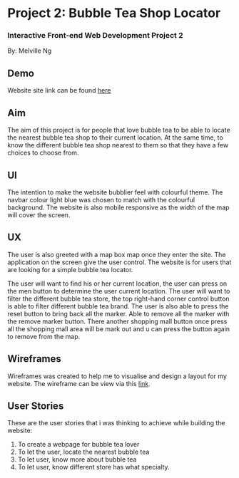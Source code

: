 # Project 2: Bubble Tea Shop Locator #

### Interactive Front-end Web Development Project 2 ###
By: Melville Ng

## Demo ##
Website site link can be found [here](https://melvilleng.github.io/bubble-tea-locator/)

## Aim ##
The aim of this project is for people that love bubble tea to be able to locate the nearest bubble tea
shop to their current location. At the same time, to know the different bubble tea shop nearest to them so 
that they have a few choices to choose from.


## UI ##
The intention to make the website bubblier feel with colourful theme. The navbar colour light blue 
was chosen to match with the colourful background. 
The website is also mobile responsive as the width of the map will cover the screen.


## UX ##
The user is also greeted with a map box map once they enter the site. The application on the screen 
give the user control. The website is for users that are looking for a simple bubble tea locator.

The user will want to find his or her current location, the user can press on the men button to determine the user
current location.
The user will want to filter the different bubble tea store, the top right-hand corner control button is
able to filter different bubble tea brand.
The user is also able to press the reset button to bring back all the marker.
Able to remove all the marker with the remove marker button.
There another shopping mall button once press all the shopping mall area will be mark out and u 
can press the button again to remove from the map.


## Wireframes ##
Wireframes was created to help me to visualise and design a layout for my website. The wireframe can 
be view via this [link](https://github.com/melvilleng/bubble-tea-locator/tree/master/Wireframe).

## User Stories ##
These are the user stories that i was thinking to achieve while building the website:
1. To create a webpage for bubble tea lover
2. To let the user, locate the nearest bubble tea
3. To let user, know more about bubble tea
4. To let user, know different store has what specialty.



